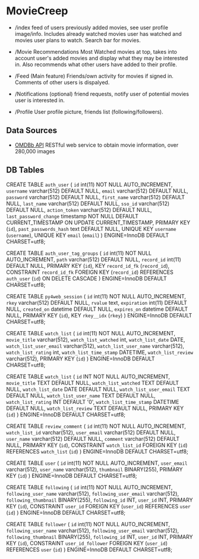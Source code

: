 # MovieCreep
- /index 
    feed of users previously added movies, see user profile image/info. Includes already watched movies user has watched and movies user plans to watch. Search bar for movies.

- /Movie Recommendations
Most Watched movies at top, takes into account user's added movies and display what they may be interested in. Also recommends what other users have added to their profile.

- /Feed (Main feature)
    Friends/own activity for movies if signed in. Comments of other users is dispalyed.

- /Notifications (optional)
    friend requests, notify user of potential movies user is interested in.

- /Profile 
    User profile picture, friends list (following/followers).

## Data Sources
- [OMDBb API](http://omdbapi.com/) RESTful web service to obtain movie information, over 280,000 images




## DB Tables
CREATE TABLE `auth_user` (
  `id` int(11) NOT NULL AUTO_INCREMENT,
  `username` varchar(512) DEFAULT NULL,
  `email` varchar(512) DEFAULT NULL,
  `password` varchar(512) DEFAULT NULL,
  `first_name` varchar(512) DEFAULT NULL,
  `last_name` varchar(512) DEFAULT NULL,
  `sso_id` varchar(512) DEFAULT NULL,
  `action_token` varchar(512) DEFAULT NULL,
  `last_password_change` timestamp NOT NULL DEFAULT CURRENT_TIMESTAMP ON UPDATE CURRENT_TIMESTAMP,
  PRIMARY KEY (`id`),
  `past_passwords_hash` text DEFAULT NULL,
  UNIQUE KEY `username` (`username`),
  UNIQUE KEY `email` (`email`)
) ENGINE=InnoDB DEFAULT CHARSET=utf8;

CREATE TABLE `auth_user_tag_groups` (
  `id` int(11) NOT NULL AUTO_INCREMENT,
  `path` varchar(512) DEFAULT NULL,
  `record_id` int(11) DEFAULT NULL,
  PRIMARY KEY (`id`),
  KEY `record_id_fk` (`record_id`),
  CONSTRAINT `record_id_fk` FOREIGN KEY (`record_id`) REFERENCES `auth_user` (`id`) ON DELETE CASCADE
) ENGINE=InnoDB DEFAULT CHARSET=utf8;

CREATE TABLE `py4web_session` (
  `id` int(11) NOT NULL AUTO_INCREMENT,
  `rkey` varchar(512) DEFAULT NULL,
  `rvalue` text,
  `expiration` int(11) DEFAULT NULL,
  `created_on` datetime DEFAULT NULL,
  `expires_on` datetime DEFAULT NULL,
  PRIMARY KEY (`id`),
  KEY `rkey__idx` (`rkey`)
) ENGINE=InnoDB DEFAULT CHARSET=utf8;


CREATE TABLE `watch_list` (
  `id` int(11) NOT NULL AUTO_INCREMENT,
  `movie_title` varchar(512),
  `watch_list_watched` int,
  `watch_list_date` DATE,
  `watch_list_user_email` varchar(512),
  `watch_list_user_name` varchar(512),
  `watch_list_rating` int,
  `watch_list_time_stamp` DATETIME,
  `watch_list_review` varchar(512),
  PRIMARY KEY (`id`)
) ENGINE=InnoDB DEFAULT CHARSET=utf8;

CREATE TABLE `watch_list` (
	`id` INT NOT NULL AUTO_INCREMENT,
	`movie_title` TEXT DEFAULT NULL,
	`watch_list_watched` TEXT DEFAULT NULL,
	`watch_list_date` DATE DEFAULT NULL,
	`watch_list_user_email` TEXT DEFAULT NULL,
	`watch_list_user_name` TEXT DEFAULT NULL,
	`watch_list_rating` INT DEFAULT '0',
	`watch_list_time_stamp` DATETIME DEFAULT NULL,
	`watch_list_review` TEXT DEFAULT NULL, 
	PRIMARY KEY (`id`)
) ENGINE=InnoDB DEFAULT CHARSET=utf8;

CREATE TABLE `review_comment` (
  `id` int(11) NOT NULL AUTO_INCREMENT,
  `watch_list_id` varchar(512),
  `user_email` varchar(512) DEFAULT NULL,
  `user_name` varchar(512) DEFAULT NULL,
  `comment` varchar(512) DEFAULT NULL,
  PRIMARY KEY (`id`),
  CONSTRAINT `watch_list_id` FOREIGN KEY (`id`) REFERENCES `watch_list` (`id`)
) ENGINE=InnoDB DEFAULT CHARSET=utf8;

CREATE TABLE `user` (
  `id` int(11) NOT NULL AUTO_INCREMENT,
  `user_email` varchar(512),
  `user_name` varchar(512),
  `thumbnail` BINARY(255),
  PRIMARY KEY (`id`)
) ENGINE=InnoDB DEFAULT CHARSET=utf8;


CREATE TABLE `following` (
  `id` int(11) NOT NULL AUTO_INCREMENT,
  `following_user_name` varchar(512),
  `following_user_email` varchar(512),
  `following_thumbnail` BINARY(255),
  `following_id` INT,
  `user_id` INT,
  PRIMARY KEY (`id`),
  CONSTRAINT `user_id` FOREIGN KEY (`user_id`) REFERENCES `user` (`id`)
) ENGINE=InnoDB DEFAULT CHARSET=utf8;


CREATE TABLE `follower` (
  `id` int(11) NOT NULL AUTO_INCREMENT,
  `following_user_name` varchar(512),
  `following_user_email` varchar(512),
  `following_thumbnail` BINARY(255),
  `following_id` INT,
  `user_id` INT,
  PRIMARY KEY (`id`),
  CONSTRAINT `user_id_follower` FOREIGN KEY (`user_id`) REFERENCES `user` (`id`)
) ENGINE=InnoDB DEFAULT CHARSET=utf8;

